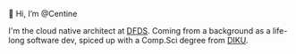 👋 Hi, I’m @Centine

I'm the cloud native architect at [DFDS](https://dfds.com). Coming from a background as a life-long software dev, spiced up with a Comp.Sci degree from [DIKU](https://di.ku.dk/).

<!---
Centine/Centine is a ✨ special ✨ repository because its `README.md` (this file) appears on your GitHub profile.
You can click the Preview link to take a look at your changes.
--->
